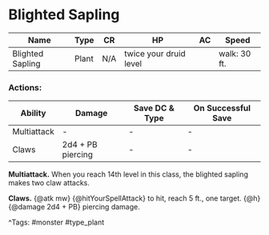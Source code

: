 # Blighted Sapling

| Name | Type | CR | HP | AC | Speed |
|------|------|----|----|----|-------|
| Blighted Sapling | Plant | N/A | twice your druid level |  | walk: 30 ft. |

### Actions:

| Ability | Damage | Save DC & Type | On Successful Save |
|---------|--------|----------------|--------------------|
| Multiattack | - | - | - |
| Claws | 2d4 + PB piercing | - | - |


**Multiattack.** When you reach 14th level in this class, the blighted sapling makes two claw attacks.

**Claws.** {@atk mw} {@hitYourSpellAttack} to hit, reach 5 ft., one target. {@h} {@damage 2d4 + PB} piercing damage.

^Tags: #monster #type_plant